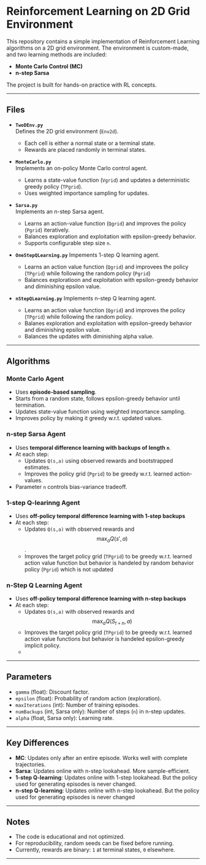 # Reinforcement Learning on 2D Grid Environment

This repository contains a simple implementation of Reinforcement Learning algorithms on a 2D grid environment. The environment is custom-made, and two learning methods are included:

- **Monte Carlo Control (MC)**
- **n-step Sarsa**

The project is built for hands-on practice with RL concepts.

---

## Files

- **`TwoDEnv.py`**  
  Defines the 2D grid environment (`Env2d`).  
  - Each cell is either a normal state or a terminal state.  
  - Rewards are placed randomly in terminal states.  

- **`MonteCarlo.py`**  
  Implements an on-policy Monte Carlo control agent.  
  - Learns a state-value function (`Vgrid`) and updates a deterministic greedy policy (`TPgrid`).  
  - Uses weighted importance sampling for updates.  

- **`Sarsa.py`**  
  Implements an n-step Sarsa agent.  
  - Learns an action-value function (`Qgrid`) and improves the policy (`Pgrid`) iteratively.  
  - Balances exploration and exploitation with epsilon-greedy behavior.  
  - Supports configurable step size `n`.
- **`OneStepQLearning.py`**
  Impements 1-step Q learning agent.
  - Learns an action value function (`Qgrid`) and improvees the policy (`TPgrid`) while following the random policy (`Pgrid`)
  - Balances exploratioon and exploitation with epsilon-greedy behavior and diminishing epsilon value.
- **`nStepQLearning.py`**
  Implements n-step Q learning agent.
  - Learns an action value function (`Qgrid`) and improves the policy (`TPgrid`) while following the random policy.
  - Balanes exploration and exploitation with epsilon-greedy behavior and diminishing epsilon value.
  - Balances the updates with diminishing alpha value.

---

## Algorithms

### Monte Carlo Agent
- Uses **episode-based sampling**.  
- Starts from a random state, follows epsilon-greedy behavior until termination.  
- Updates state-value function using weighted importance sampling.  
- Improves policy by making it greedy w.r.t. updated values.  

### n-step Sarsa Agent
- Uses **temporal difference learning with backups of length `n`**.  
- At each step:  
  - Updates `Q(s,a)` using observed rewards and bootstrapped estimates.  
  - Improves the policy grid (`Pgrid`) to be greedy w.r.t. learned action-values.  
- Parameter `n` controls bias-variance tradeoff.  

### 1-step Q-learinng Agent
- Uses **off-policy temporal difference learning with 1-step backups**
- At each step:
  - Updates `Q(s,a)` with observed rewards and $$\max_a Q(s',a)$$.
  - Improves the target policy grid (`TPgrid`) to be greedy w.r.t. learned action value function but behavior is handeled by random behavior policy (`Pgrid`) which is not updated

### n-Step Q Learning Agent
- Uses **off-policy temporal difference learning with n-step backups**
- At each step:
  - Updates `Q(s,a)` with observed rewards and $$\max_a Q(S_{t+n},a)$$
  - Improves the target policy grid (`TPgrid`) to be greedy w.r.t. learned action value functions but behavior is handeled epsilon-greedy implicit policy.
  - 
  
---


## Parameters

* `gamma` (float): Discount factor.
* `epsilon` (float): Probability of random action (exploration).
* `maxIterations` (int): Number of training episodes.
* `numBackups` (int, Sarsa only): Number of steps (`n`) in n-step updates.
* `alpha` (float, Sarsa only): Learning rate.

---

## Key Differences

* **MC**: Updates only after an entire episode. Works well with complete trajectories.
* **Sarsa**: Updates online with n-step lookahead. More sample-efficient.
* **1-step Q-learning**: Updates online with 1-step lookahead. But the policy used for generating episodes is never changed.
* **n-step Q-learning**: Updates online with n-step lookahead. But the policy used for generating episodes is never changed
---

## Notes

* The code is educational and not optimized.
* For reproducibility, random seeds can be fixed before running.
* Currently, rewards are binary: `1` at terminal states, `0` elsewhere.

---
